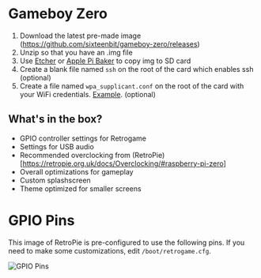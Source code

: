 # Gameboy Zero

1. Download the latest pre-made image (https://github.com/sixteenbit/gameboy-zero/releases)
1. Unzip so that you have an .img file
1. Use [Etcher](https://etcher.io/) or [Apple Pi Baker](https://www.tweaking4all.com/software/macosx-software/macosx-apple-pi-baker/) to copy img to SD card
1. Create a blank file named `ssh` on the root of the card which enables ssh (optional)
1. Create a file named `wpa_supplicant.conf` on the root of the card with your WiFi credentials. [Example](https://github.com/sixteenbit/gameboy-zero/blob/master/wpa_suplicant.conf). (optional)

## What's in the box?

* GPIO controller settings for Retrogame
* Settings for USB audio
* Recommended overclocking from (RetroPie)[https://retropie.org.uk/docs/Overclocking/#raspberry-pi-zero]
* Overall optimizations for gameplay
* Custom splashscreen
* Theme optimized for smaller screens

# GPIO Pins

This image of RetroPie is pre-configured to use the following pins. If you need to make some customizations, edit `/boot/retrogame.cfg`.

![GPIO Pins](https://raw.githubusercontent.com/sixteenbit/gameboy-zero/master/img/GPIO.png "GPIO Pins")
